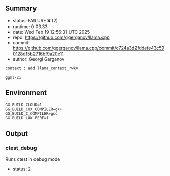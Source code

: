 ## Summary

- status:  FAILURE ❌ (2)
- runtime: 0:03.33
- date:    Wed Feb 19 12:56:31 UTC 2025
- repo:    https://github.com/ggerganov/llama.cpp
- commit:  https://github.com/ggerganov/llama.cpp/commit/c724a3d2fddefe43c590128d15b2716bf9a20e11
- author:  Georgi Gerganov
```
context : add llama_context_rwkv

ggml-ci
```

## Environment

```
GG_BUILD_CLOUD=1
GG_BUILD_CXX_COMPILER=g++
GG_BUILD_C_COMPILER=gcc
GG_BUILD_LOW_PERF=1
```

## Output

### ctest_debug

Runs ctest in debug mode
- status: 2
```

```

